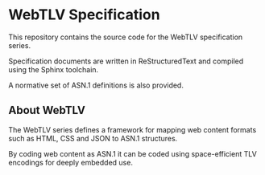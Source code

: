 WebTLV Specification
====================

This repository contains the source code for the WebTLV specification series.

Specification documents are written in ReStructuredText and compiled using the Sphinx toolchain.

A normative set of ASN.1 definitions is also provided.

About WebTLV
------------

The WebTLV series defines a framework for mapping web content formats such as HTML, CSS and JSON to ASN.1 structures.

By coding web content as ASN.1 it can be coded using space-efficient TLV encodings for deeply embedded use.

